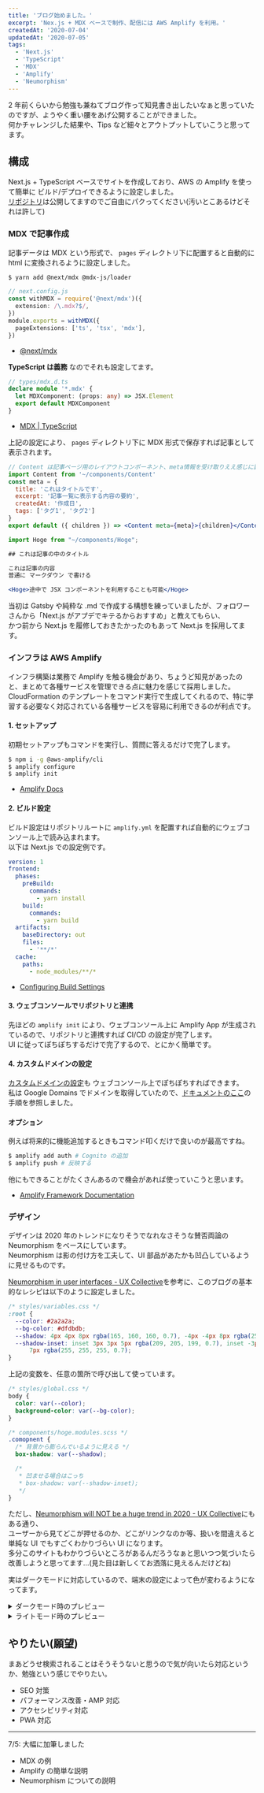 ```yaml
---
title: 'ブログ始めました。'
excerpt: 'Nex.js + MDX ベースで制作、配信には AWS Amplify を利用。'
createdAt: '2020-07-04'
updatedAt: '2020-07-05'
tags:
  - 'Next.js'
  - 'TypeScript'
  - 'MDX'
  - 'Amplify'
  - 'Neumorphism'
---
```


2 年前くらいから勉強も兼ねてブログ作って知見書き出したいなぁと思っていたのですが、ようやく重い腰をあげ公開することができました。  
何かチャレンジした結果や、Tips など細々とアウトプットしていこうと思ってます。

## 構成

Next.js + TypeScript ベースでサイトを作成しており、AWS の Amplify を使って簡単に ビルド/デプロイできるように設定しました。  
[リポジトリ](https://github.com/yKicchan/BLOG)は公開してますのでご自由にパクってください(汚いとこあるけどそれは許して)

### MDX で記事作成

記事データは MDX という形式で、 `pages` ディレクトリ下に配置すると自動的に html に変換されるように設定しました。

```bash
$ yarn add @next/mdx @mdx-js/loader
```

```ts
// next.config.js
const withMDX = require('@next/mdx')({
  extension: /\.mdx?$/,
})
module.exports = withMDX({
  pageExtensions: ['ts', 'tsx', 'mdx'],
})
```

- [@next/mdx](https://github.com/vercel/next.js/tree/canary/packages/next-mdx)

**TypeScript は義務** なのでそれも設定してます。

```ts
// types/mdx.d.ts
declare module '*.mdx' {
  let MDXComponent: (props: any) => JSX.Element
  export default MDXComponent
}
```

- [MDX | TypeScript](https://mdxjs.com/advanced/typescript)

上記の設定により、 `pages` ディレクトリ下に MDX 形式で保存すれば記事として表示されます。

```jsx
// Content は記事ページ用のレイアウトコンポーネント、meta情報を受け取りええ感じに設定してる
import Content from '~/components/Content'
const meta = {
  title: 'これはタイトルです',
  excerpt: '記事一覧に表示する内容の要約',
  createdAt: '作成日',
  tags: ['タグ1', 'タグ2']
}
export default ({ children }) => <Content meta={meta}>{children}</Content>

import Hoge from "~/components/Hoge";

## これは記事の中のタイトル

これは記事の内容
普通に マークダウン で書ける

<Hoge>途中で JSX コンポーネントを利用することも可能</Hoge>
```

当初は Gatsby や純粋な .md で作成する構想を練っていましたが、フォロワーさんから「Next.js がアプデでキテるからおすすめ」と教えてもらい、  
かつ前から Next.js を履修しておきたかったのもあって Next.js を採用してます。

### インフラは AWS Amplify

インフラ構築は業務で Amplify を触る機会があり、ちょうど知見があったのと、まとめて各種サービスを管理できる点に魅力を感じて採用しました。  
CloudFormation のテンプレートをコマンド実行で生成してくれるので、特に学習する必要なく対応されている各種サービスを容易に利用できるのが利点です。

#### 1. セットアップ

初期セットアップもコマンドを実行し、質問に答えるだけで完了します。

```bash
$ npm i -g @aws-amplify/cli
$ amplify configure
$ amplify init
```

- [Amplify Docs](https://docs.amplify.aws/cli/start/install)

#### 2. ビルド設定

ビルド設定はリポジトリルートに `amplify.yml` を配置すれば自動的にウェブコンソール上で読み込まれます。  
以下は Next.js での設定例です。

```yml
version: 1
frontend:
  phases:
    preBuild:
      commands:
        - yarn install
    build:
      commands:
        - yarn build
  artifacts:
    baseDirectory: out
    files:
      - '**/*'
  cache:
    paths:
      - node_modules/**/*
```

- [Configuring Build Settings](https://docs.aws.amazon.com/amplify/latest/userguide/build-settings.html)

#### 3. ウェブコンソールでリポジトリと連携

先ほどの `amplify init` により、ウェブコンソール上に Amplify App が生成されているので、リポジトリと連携すれば CI/CD の設定が完了します。  
UI に従ってぽちぽちするだけで完了するので、とにかく簡単です。

#### 4. カスタムドメインの設定

[カスタムドメインの設定](https://docs.aws.amazon.com/amplify/latest/userguide/custom-domains.html)も ウェブコンソール上でぽちぽちすればできます。  
私は Google Domains でドメインを取得していたので、[ドキュメントのここ](https://docs.aws.amazon.com/amplify/latest/userguide/to-add-a-custom-domain-managed-by-google-domains.html)の手順を参照しました。

#### オプション

例えば将来的に機能追加するときもコマンド叩くだけで良いのが最高ですね。

```bash
$ amplify add auth # Cognito の追加
$ amplify push # 反映する
```

他にもできることがたくさんあるので機会があれば使っていこうと思います。

- [Amplify Framework Documentation](https://docs.amplify.aws/)

### デザイン

デザインは 2020 年のトレンドになりそうでなれなさそうな賛否両論の Neumorphism をベースにしています。  
Neumorphism は影の付け方を工夫して、UI 部品があたかも凹凸しているように見せるものです。

[Neumorphism in user interfaces - UX Collective](https://uxdesign.cc/neumorphism-in-user-interfaces-b47cef3bf3a6)を参考に、このブログの基本的なレシピは以下のように設定しました。

```css
/* styles/variables.css */
:root {
  --color: #2a2a2a;
  --bg-color: #dfdbdb;
  --shadow: 4px 4px 8px rgba(165, 160, 160, 0.7), -4px -4px 8px rgba(255, 255, 255, 0.7);
  --shadow-inset: inset 3px 3px 5px rgba(209, 205, 199, 0.7), inset -3px -3px
      7px rgba(255, 255, 255, 0.7);
}
```

上記の変数を、任意の箇所で呼び出して使っています。

```css
/* styles/global.css */
body {
  color: var(--color);
  background-color: var(--bg-color);
}

/* components/hoge.modules.scss */
.comopnent {
  /* 背景から膨らんでいるように見える */
  box-shadow: var(--shadow);

  /*
   * 凹ませる場合はこっち
   * box-shadow: var(--shadow-inset);
   */
}
```

ただし、[Neumorphism will NOT be a huge trend in 2020 - UX Collective](https://uxdesign.cc/neumorphism-will-not-be-a-huge-trend-in-2020-67a8c35e52cc)にもある通り、  
ユーザーから見てどこが押せるのか、どこがリンクなのか等、扱いを間違えると単純な UI でもすごくわかりづらい UI になります。  
多分このサイトもわかりづらいところがあるんだろうなぁと思いつつ気づいたら改善しようと思ってます...(見た目は新しくてお洒落に見えるんだけどね)

実はダークモードに対応しているので、端末の設定によって色が変わるようになってます。

<details>
  <summary>ダークモード時のプレビュー</summary>

  [![dark thema](/images/20200704/dark.png)](/images/20200704/dark.png)
</details>

<details>
  <summary>ライトモード時のプレビュー</summary>

  [![light thema](/images/20200704/light.png)](/images/20200704/light.png)
</details>

## やりたい(願望)

まあどうせ検索されることはそうそうないと思うので気が向いたら対応というか、勉強という感じでやりたい。

- SEO 対策
- パフォーマンス改善・AMP 対応
- アクセシビリティ対応
- PWA 対応

---

7/5: 大幅に加筆しました

- MDX の例
- Amplify の簡単な説明
- Neumorphism についての説明
